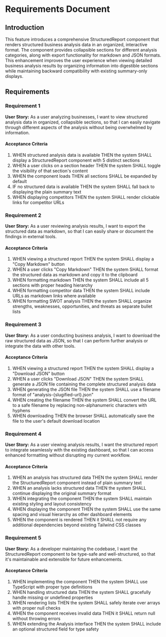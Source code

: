 # Requirements Document

## Introduction

This feature introduces a comprehensive StructuredReport component that renders structured business analysis data in an organized, interactive format. The component provides collapsible sections for different analysis categories, along with export functionality for markdown and JSON formats. This enhancement improves the user experience when viewing detailed business analysis results by organizing information into digestible sections while maintaining backward compatibility with existing summary-only displays.

## Requirements

### Requirement 1

**User Story:** As a user analyzing businesses, I want to view structured analysis data in organized, collapsible sections, so that I can easily navigate through different aspects of the analysis without being overwhelmed by information.

#### Acceptance Criteria

1. WHEN structured analysis data is available THEN the system SHALL display a StructuredReport component with 5 distinct sections
2. WHEN a user clicks on a section header THEN the system SHALL toggle the visibility of that section's content
3. WHEN the component loads THEN all sections SHALL be expanded by default
4. IF no structured data is available THEN the system SHALL fall back to displaying the plain summary text
5. WHEN displaying competitors THEN the system SHALL render clickable links for competitor URLs

### Requirement 2

**User Story:** As a user reviewing analysis results, I want to export the structured data as markdown, so that I can easily share or document the findings in external tools.

#### Acceptance Criteria

1. WHEN viewing a structured report THEN the system SHALL display a "Copy Markdown" button
2. WHEN a user clicks "Copy Markdown" THEN the system SHALL format the structured data as markdown and copy it to the clipboard
3. WHEN formatting markdown THEN the system SHALL include all 5 sections with proper heading hierarchy
4. WHEN formatting competitor data THEN the system SHALL include URLs as markdown links where available
5. WHEN formatting SWOT analysis THEN the system SHALL organize strengths, weaknesses, opportunities, and threats as separate bullet lists

### Requirement 3

**User Story:** As a user conducting business analysis, I want to download the raw structured data as JSON, so that I can perform further analysis or integrate the data with other tools.

#### Acceptance Criteria

1. WHEN viewing a structured report THEN the system SHALL display a "Download JSON" button
2. WHEN a user clicks "Download JSON" THEN the system SHALL generate a JSON file containing the complete structured analysis data
3. WHEN generating the JSON file THEN the system SHALL use a filename format of "analysis-{slugified-url}.json"
4. WHEN creating the filename THEN the system SHALL convert the URL to a safe filename by replacing non-alphanumeric characters with hyphens
5. WHEN downloading THEN the browser SHALL automatically save the file to the user's default download location

### Requirement 4

**User Story:** As a user viewing analysis results, I want the structured report to integrate seamlessly with the existing dashboard, so that I can access enhanced formatting without disrupting my current workflow.

#### Acceptance Criteria

1. WHEN an analysis has structured data THEN the system SHALL render the StructuredReport component instead of plain summary text
2. WHEN an analysis lacks structured data THEN the system SHALL continue displaying the original summary format
3. WHEN integrating the component THEN the system SHALL maintain existing styling and layout consistency
4. WHEN displaying the component THEN the system SHALL use the same spacing and visual hierarchy as other dashboard elements
5. WHEN the component is rendered THEN it SHALL not require any additional dependencies beyond existing Tailwind CSS classes

### Requirement 5

**User Story:** As a developer maintaining the codebase, I want the StructuredReport component to be type-safe and well-structured, so that it's maintainable and extensible for future enhancements.

#### Acceptance Criteria

1. WHEN implementing the component THEN the system SHALL use TypeScript with proper type definitions
2. WHEN handling structured data THEN the system SHALL gracefully handle missing or undefined properties
3. WHEN rendering lists THEN the system SHALL safely iterate over arrays with proper null checks
4. WHEN the component receives invalid data THEN it SHALL return null without throwing errors
5. WHEN extending the Analysis interface THEN the system SHALL include an optional structured field for type safety